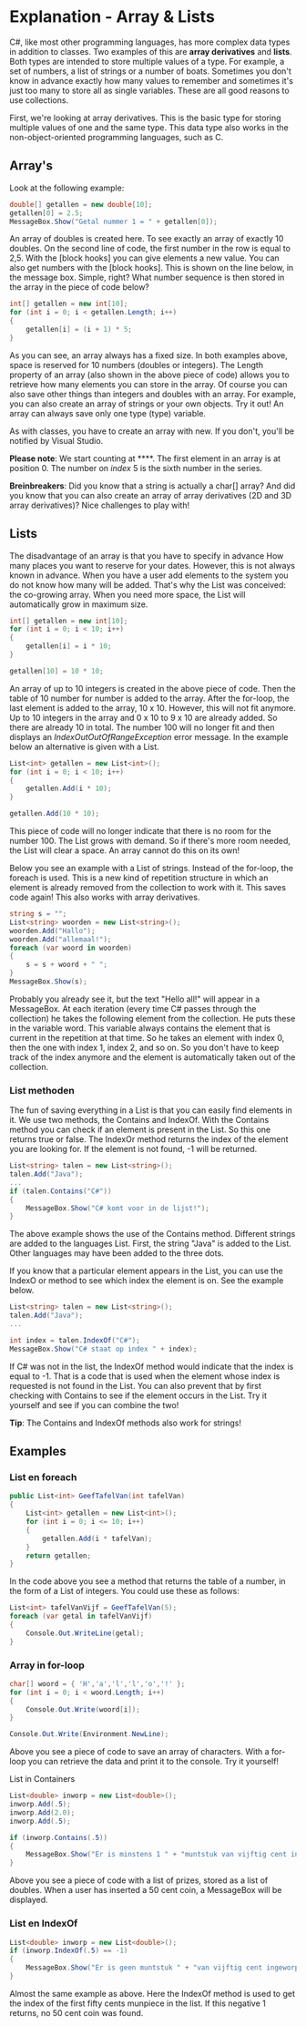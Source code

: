 <!-- TRANSLATED by md-translate -->
# Explanation - Array & Lists

C#, like most other programming languages, has more complex data types in addition to classes. Two examples of this are **array derivatives** and **lists**. Both types are intended to store multiple values of a type. For example, a set of numbers, a list of strings or a number of boats. Sometimes you don't know in advance exactly how many values to remember and sometimes it's just too many to store all as single variables. These are all good reasons to use collections.

First, we're looking at array derivatives. This is the basic type for storing multiple values of one and the same type. This data type also works in the non-object-oriented programming languages, such as C.

## Array's

Look at the following example:

```csharp
double[] getallen = new double[10]; 
getallen[0] = 2.5; 
MessageBox.Show("Getal nummer 1 = " + getallen[0]);
```

An array of doubles is created here. To see exactly an array of exactly 10 doubles. On the second line of code, the first number in the row is equal to 2,5. With the [block hooks] you can give elements a new value. You can also get numbers with the [block hooks]. This is shown on the line below, in the message box. Simple, right? What number sequence is then stored in the array in the piece of code below?

```csharp
int[] getallen = new int[10]; 
for (int i = 0; i < getallen.Length; i++) 
{ 
    getallen[i] = (i + 1) * 5; 
}
```

As you can see, an array always has a fixed size. In both examples above, space is reserved for 10 numbers (doubles or integers). The Length property of an array (also shown in the above piece of code) allows you to retrieve how many elements you can store in the array. Of course you can also save other things than integers and doubles with an array. For example, you can also create an array of strings or your own objects. Try it out! An array can always save only one type (type) variable.

As with classes, you have to create an array with new. If you don't, you'll be notified by Visual Studio.

**Please note**: We start counting at ****. The first element in an array is at position 0. The number on _index_ 5 is the sixth number in the series.

**Breinbreakers**: Did you know that a string is actually a char[] array? And did you know that you can also create an array of array derivatives (2D and 3D array derivatives)? Nice challenges to play with!

## Lists

The disadvantage of an array is that you have to specify in advance How many places you want to reserve for your dates. However, this is not always known in advance. When you have a user add elements to the system you do not know how many will be added. That's why the List was conceived: the co-growing array. When you need more space, the List will automatically grow in maximum size.

```csharp
int[] getallen = new int[10]; 
for (int i = 0; i < 10; i++) 
{ 
    getallen[i] = i * 10; 
} 

getallen[10] = 10 * 10;
```

An array of up to 10 integers is created in the above piece of code. Then the table of 10 number for number is added to the array. After the for-loop, the last element is added to the array, 10 x 10. However, this will not fit anymore. Up to 10 integers in the array and 0 x 10 to 9 x 10 are already added. So there are already 10 in total. The number 100 will no longer fit and then displays an _IndexOutOutOfRangeException_ error message. In the example below an alternative is given with a List.

```csharp
List<int> getallen = new List<int>(); 
for (int i = 0; i < 10; i++) 
{ 
    getallen.Add(i * 10); 
} 

getallen.Add(10 * 10);
```

This piece of code will no longer indicate that there is no room for the number 100. The List grows with demand. So if there's more room needed, the List will clear a space. An array cannot do this on its own!

Below you see an example with a List of strings. Instead of the for-loop, the foreach is used. This is a new kind of repetition structure in which an element is already removed from the collection to work with it. This saves code again! This also works with array derivatives.

```csharp
string s = ""; 
List<string> woorden = new List<string>(); 
woorden.Add("Hallo"); 
woorden.Add("allemaal!"); 
foreach (var woord in woorden) 
{ 
    s = s + woord + " "; 
} 
MessageBox.Show(s);
```

Probably you already see it, but the text "Hello all!" will appear in a MessageBox. At each iteration (every time C# passes through the collection) he takes the following element from the collection. He puts these in the variable word. This variable always contains the element that is current in the repetition at that time. So he takes an element with index 0, then the one with index 1, index 2, and so on. So you don't have to keep track of the index anymore and the element is automatically taken out of the collection.

### List methoden

The fun of saving everything in a List is that you can easily find elements in it. We use two methods, the Contains and IndexOf. With the Contains method you can check if an element is present in the List. So this one returns true or false. The IndexOr method returns the index of the element you are looking for. If the element is not found, -1 will be returned.

```csharp
List<string> talen = new List<string>(); 
talen.Add("Java"); 
... 
if (talen.Contains("C#")) 
{ 
    MessageBox.Show("C# komt voor in de lijst!"); 
}
```

The above example shows the use of the Contains method. Different strings are added to the languages List. First, the string "Java" is added to the List. Other languages may have been added to the three dots.

If you know that a particular element appears in the List, you can use the IndexO or method to see which index the element is on. See the example below.

```csharp
List<string> talen = new List<string>(); 
talen.Add("Java"); 
... 

int index = talen.IndexOf("C#"); 
MessageBox.Show("C# staat op index " + index);
```

If C# was not in the list, the IndexOf method would indicate that the index is equal to -1. That is a code that is used when the element whose index is requested is not found in the List. You can also prevent that by first checking with Contains to see if the element occurs in the List. Try it yourself and see if you can combine the two!

**Tip**: The Contains and IndexOf methods also work for strings!

## Examples

### List en foreach

```csharp
public List<int> GeefTafelVan(int tafelVan) 
{ 
    List<int> getallen = new List<int>(); 
    for (int i = 0; i <= 10; i++) 
    { 
    	getallen.Add(i * tafelVan); 
    } 
    return getallen; 
}
```

In the code above you see a method that returns the table of a number, in the form of a List of integers. You could use these as follows:

```csharp
List<int> tafelVanVijf = GeefTafelVan(5); 
foreach (var getal in tafelVanVijf) 
{ 
    Console.Out.WriteLine(getal); 
}
```

### Array in for-loop

```csharp
char[] woord = { 'H','a','l','l','o','!' }; 
for (int i = 0; i < woord.Length; i++) 
{ 
    Console.Out.Write(woord[i]); 
}

Console.Out.Write(Environment.NewLine);
```

Above you see a piece of code to save an array of characters. With a for-loop you can retrieve the data and print it to the console. Try it yourself!

List in Containers

```csharp
List<double> inworp = new List<double>(); 
inworp.Add(.5); 
inworp.Add(2.0); 
inworp.Add(.5); 

if (inworp.Contains(.5)) 
{ 
    MessageBox.Show("Er is minstens 1 " + "muntstuk van vijftig cent ingeworpen!"); 
}
```

Above you see a piece of code with a list of prizes, stored as a list of doubles. When a user has inserted a 50 cent coin, a MessageBox will be displayed.

### List en IndexOf

```csharp
List<double> inworp = new List<double>(); 
if (inworp.IndexOf(.5) == -1) 
{ 
    MessageBox.Show("Er is geen muntstuk " + "van vijftig cent ingeworpen!"); 
}
```

Almost the same example as above. Here the IndexOf method is used to get the index of the first fifty cents munpiece in the list. If this negative 1 returns, no 50 cent coin was found.